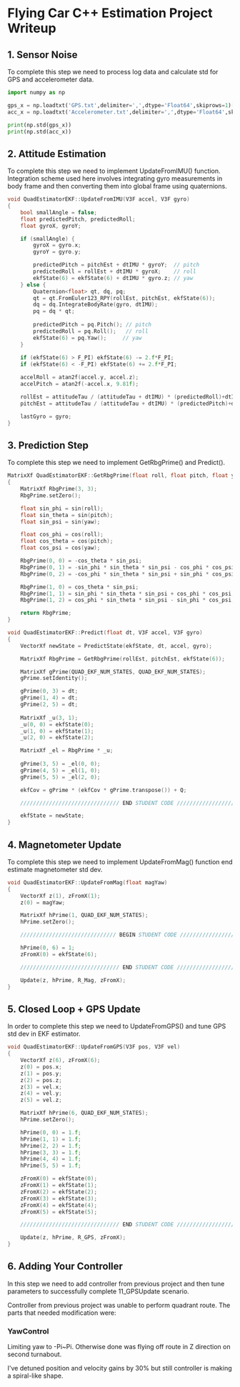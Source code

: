 # Flying Car C++ Estimation Project Writeup

## 1. Sensor Noise

To complete this step we need to process log data and calculate std for GPS and accelerometer data.

```python
import numpy as np

gps_x = np.loadtxt('GPS.txt',delimiter=',',dtype='Float64',skiprows=1)[:,1]
acc_x = np.loadtxt('Accelerometer.txt',delimiter=',',dtype='Float64',skiprows=1)[:,1]

print(np.std(gps_x))
print(np.std(acc_x))
```

## 2. Attitude Estimation

To complete this step we need to implement UpdateFromIMU() function. Integration scheme used here involves integrating gyro measurements in body frame and then converting them into global frame using quaternions.

```cpp
void QuadEstimatorEKF::UpdateFromIMU(V3F accel, V3F gyro)
{
	bool smallAngle = false;
	float predictedPitch, predictedRoll;
	float gyroX, gyroY;

	if (smallAngle) {
		gyroX = gyro.x;
		gyroY = gyro.y;	

		predictedPitch = pitchEst + dtIMU * gyroY;  // pitch
		predictedRoll = rollEst + dtIMU * gyroX;    // roll
		ekfState(6) = ekfState(6) + dtIMU * gyro.z;	// yaw
	} else {
		Quaternion<float> qt, dq, pq;
		qt = qt.FromEuler123_RPY(rollEst, pitchEst, ekfState(6));
		dq = dq.IntegrateBodyRate(gyro, dtIMU);
		pq = dq * qt;
		
		predictedPitch = pq.Pitch(); // pitch
		predictedRoll = pq.Roll();   // roll
		ekfState(6) = pq.Yaw();     // yaw
	}
	
	if (ekfState(6) > F_PI) ekfState(6) -= 2.f*F_PI;
	if (ekfState(6) < -F_PI) ekfState(6) += 2.f*F_PI;

	accelRoll = atan2f(accel.y, accel.z);
	accelPitch = atan2f(-accel.x, 9.81f);

	rollEst = attitudeTau / (attitudeTau + dtIMU) * (predictedRoll)+dtIMU / (attitudeTau + dtIMU) * accelRoll;
	pitchEst = attitudeTau / (attitudeTau + dtIMU) * (predictedPitch)+dtIMU / (attitudeTau + dtIMU) * accelPitch;

	lastGyro = gyro;
}
```

## 3. Prediction Step

To complete this step we need to implement GetRbgPrime() and Predict().

```cpp
MatrixXf QuadEstimatorEKF::GetRbgPrime(float roll, float pitch, float yaw)
{
	MatrixXf RbgPrime(3, 3);
	RbgPrime.setZero();

	float sin_phi = sin(roll);
	float sin_theta = sin(pitch);
	float sin_psi = sin(yaw);

	float cos_phi = cos(roll);
	float cos_theta = cos(pitch);
	float cos_psi = cos(yaw);

	RbgPrime(0, 0) = -cos_theta * sin_psi;
	RbgPrime(0, 1) = -sin_phi * sin_theta * sin_psi - cos_phi * cos_psi;
	RbgPrime(0, 2) = -cos_phi * sin_theta * sin_psi + sin_phi * cos_psi;

	RbgPrime(1, 0) = cos_theta * sin_psi;
	RbgPrime(1, 1) = sin_phi * sin_theta * sin_psi + cos_phi * cos_psi;
	RbgPrime(1, 2) = cos_phi * sin_theta * sin_psi - sin_phi * cos_psi;

	return RbgPrime;
}
```

```cpp
void QuadEstimatorEKF::Predict(float dt, V3F accel, V3F gyro)
{
	VectorXf newState = PredictState(ekfState, dt, accel, gyro);

	MatrixXf RbgPrime = GetRbgPrime(rollEst, pitchEst, ekfState(6));

	MatrixXf gPrime(QUAD_EKF_NUM_STATES, QUAD_EKF_NUM_STATES);
	gPrime.setIdentity();

	gPrime(0, 3) = dt;
	gPrime(1, 4) = dt;
	gPrime(2, 5) = dt;
	
	MatrixXf _u(3, 1);
	_u(0, 0) = ekfState(0);
	_u(1, 0) = ekfState(1);
	_u(2, 0) = ekfState(2);

	MatrixXf _el = RbgPrime * _u;
	
	gPrime(3, 5) = _el(0, 0);
	gPrime(4, 5) = _el(1, 0);
	gPrime(5, 5) = _el(2, 0);

	ekfCov = gPrime * (ekfCov * gPrime.transpose()) + Q;

	/////////////////////////////// END STUDENT CODE ////////////////////////////

	ekfState = newState;
}
```

## 4. Magnetometer Update

To complete this step we need to implement UpdateFromMag() function end estimate magnetometer std dev.

```cpp
void QuadEstimatorEKF::UpdateFromMag(float magYaw)
{
	VectorXf z(1), zFromX(1);
	z(0) = magYaw;

	MatrixXf hPrime(1, QUAD_EKF_NUM_STATES);
	hPrime.setZero();

	////////////////////////////// BEGIN STUDENT CODE ///////////////////////////

	hPrime(0, 6) = 1;
	zFromX(0) = ekfState(6);

	/////////////////////////////// END STUDENT CODE ////////////////////////////

	Update(z, hPrime, R_Mag, zFromX);
}
```

## 5. Closed Loop + GPS Update

In order to complete this step we need to UpdateFromGPS() and tune GPS std dev in EKF estimator.

```cpp
void QuadEstimatorEKF::UpdateFromGPS(V3F pos, V3F vel)
{
	VectorXf z(6), zFromX(6);
	z(0) = pos.x;
	z(1) = pos.y;
	z(2) = pos.z;
	z(3) = vel.x;
	z(4) = vel.y;
	z(5) = vel.z;

	MatrixXf hPrime(6, QUAD_EKF_NUM_STATES);
	hPrime.setZero();

	hPrime(0, 0) = 1.f;
	hPrime(1, 1) = 1.f;
	hPrime(2, 2) = 1.f;
	hPrime(3, 3) = 1.f;
	hPrime(4, 4) = 1.f;
	hPrime(5, 5) = 1.f;

	zFromX(0) = ekfState(0);
	zFromX(1) = ekfState(1);
	zFromX(2) = ekfState(2);
	zFromX(3) = ekfState(3);
	zFromX(4) = ekfState(4);
	zFromX(5) = ekfState(5);

	/////////////////////////////// END STUDENT CODE ////////////////////////////

	Update(z, hPrime, R_GPS, zFromX);
}
```

## 6. Adding Your Controller

In this step we need to add controller from previous project and then tune parameters to successfully complete 11_GPSUpdate scenario.

Controller from previous project was unable to perform quadrant route. The parts that needed modification were:

### YawControl

Limiting yaw to -Pi~Pi. Otherwise done was flying off route in Z direction on second turnabout.

I've detuned position and velocity gains by 30% but still controller is making a spiral-like shape.